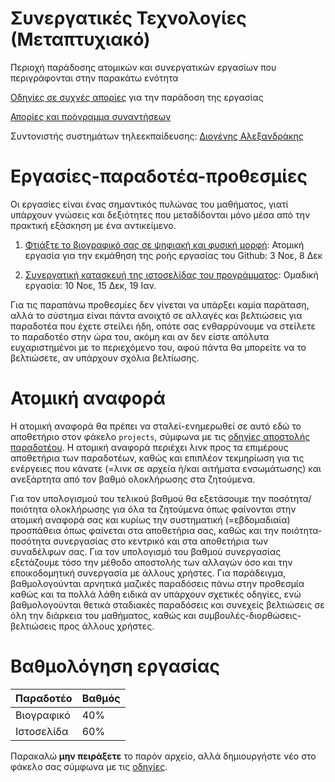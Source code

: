 # Συνεργατικές Τεχνολογίες (Μεταπτυχιακό)

Περιοχή παράδοσης ατομικών και συνεργατικών εργασίων που περιγράφονται στην παρακάτω ενότητα

[Οδηγίες σε συχνές απορίες](https://courses-ionio.github.io/help/guide/) για την παράδοση της εργασίας

[Απορίες και πρόγραμμα συναντήσεων](https://github.com/upatras-hci/cs/issues)

Συντονιστής συστημάτων τηλεεκπαίδευσης: [Διογένης Αλεξανδράκης](https://github.com/diogenisAl/)

# Εργασίες-παραδοτέα-προθεσμίες
Οι εργασίες είναι ένας σημαντικός πυλώνας του μαθήματος, γιατί υπάρχουν γνώσεις και δεξιότητες που μεταδίδονται μόνο μέσα από την πρακτική εξάσκηση με ένα αντικείμενο.

1. [Φτιάξτε το βιογραφικό σας σε ψηφιακή και φυσική μορφή](https://github.com/courses-ionio/projects/blob/master/cv/index.md): Ατομική εργασία για την εκμάθηση της ροής εργασίας του Github: 3 Νοε, 8 Δεκ

2. [Συνεργατική κατασκευή της ιστοσελίδας του προγράμματος](https://github.com/upatras-hci/site): Ομαδική εργασία: 10 Νοε, 15 Δεκ, 19 Ιαν.

Για τις παραπάνω προθεσμίες δεν γίνεται να υπάρξει καμία παράταση, αλλά το σύστημα είναι πάντα ανοιχτό σε αλλαγές και βελτιώσεις για παραδοτέα που έχετε στείλει ήδη, οπότε σας ενθαρρύνουμε να στείλετε το παραδοτέο στην ώρα του, ακόμη και αν δεν είστε απόλυτα ευχαριστημένοι με το περιεχόμενο του, αφού πάντα θα μπορείτε να το βελτιώσετε, αν υπάρχουν σχόλια βελτίωσης.

# Ατομική αναφορά
Η ατομική αναφορά θα πρέπει να σταλεί-ενημερωθεί σε αυτό εδώ το αποθετήριο στον φάκελο `projects`, σύμφωνα με τις [οδηγίες αποστολής παραδοτέου](https://courses-ionio.github.io/help/submit/). Η ατομική αναφορά περιέχει λινκ προς τα επιμέρους αποθετήρια των παραδοτέων, καθώς και επιπλέον τεκμηρίωση για τις ενέργειες που κάνατε (=λινκ σε αρχεία ή/και αιτήματα ενσωμάτωσης) και ανεξάρτητα από τον βαθμό ολοκλήρωσης στα ζητούμενα.

Για τον υπολογισμού του τελικού βαθμού θα εξετάσουμε την ποσότητα/ποιότητα ολοκλήρωσης για όλα τα ζητούμενα όπως φαίνονται στην ατομική αναφορά σας και κυρίως την συστηματική (=εβδομαδιαία) προσπάθεια όπως φαίνεται στα αποθετήρια σας, καθώς και την ποιότητα-ποσότητα συνεργασίας στο κεντρικό και στα αποθετήρια των συναδέλφων σας. Για τον υπολογισμό του βαθμού συνεργασίας εξετάζουμε τόσο την μέθοδο αποστολής των αλλαγών όσο και την εποικοδομητική συνεργασία με άλλους χρήστες. Για παράδειγμα, βαθμολογούνται αρνητικά μαζικές παραδόσεις πάνω στην προθεσμία καθώς και τα πολλά λάθη ειδικά αν υπάρχουν σχετικές οδηγίες, ενώ βαθμολογούνται θετικά σταδιακές παραδόσεις και συνεχείς βελτιώσεις σε όλη την διάρκεια του μαθήματος, καθώς και συμβουλές-διορθώσεις-βελτιώσεις προς άλλους χρήστες.

# Βαθμολόγηση εργασίας
| Παραδοτέο |	Βαθμός |
| --- | --- |
| Βιογραφικό | 40% |
| Ιστοσελίδα | 60% |

Παρακαλώ **μην πειράξετε** το παρόν αρχείο, αλλά δημιουργήστε νέο στο φάκελο σας σύμφωνα με τις [οδηγίες](https://courses-ionio.github.io/help/guide/).
